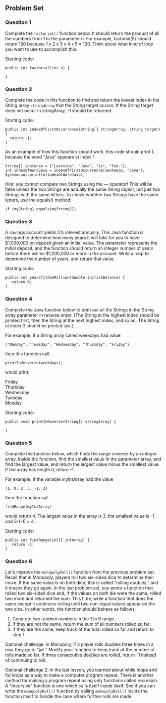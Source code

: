 ## Problem Set

### Question 1

Complete the ```factorial()``` function below. It should return the product of all the numbers
from 1 to the parameter n. For example, factorial(5) should return 120 because 1 x 2 x
3 x 4 x 5 = 120. Think about what kind of loop you want to use to accomplish this.

Starting code:

```
public int factorial(int n) {

}
```

### Question 2

Complete the code in this function to find and return the lowest index in the String array ```stringArray``` that the String target occurs. If the String target does not occur in
stringArray, -1 should be returned.

Starting code:

```
public int indexOfFirstOccurrence(String[] stringArray, String target) { 
  return -1;
}
```

As an example of how this function should work, this code should print 1, because the word
"Java" appears at index 1.

```
String[] sentence = {"Learning", "Java", "is", "fun."};
int indexOfWordJava = indexOfFirstOccurrence(sentence, "Java");
System.out.println(indexOfWordJava);
```

Hint: you cannot compare two Strings using the ```==``` operator! This will be false unless
the two Strings are actually the same String object, not just two Strings with the same
letters. To check whether two Strings have the same letters, use the equals() method:

```
if (myString1.equals(myString2)).
```

### Question 3

A savings account yields 5% interest annually. This Java function is designed to determine
how many years it will take for you to have $1,000,000 on deposit given an initial value. The
parameter represents the initial deposit, and the function should return an integer number
of years before there will be $1,000,000 or more in the account. Write a loop to determine
the number of years, and return that value.

Starting code:

```
public int yearsTilOneMillion(double initialBalance) {
   return 0;
}
```

### Question 4

Complete the Java function below to print out all the Strings in the String array parameter
in reverse order. (The String at the highest index should be printed first, then the String at the next highest index, and so on. The String at index 0 should be printed last.)

For example, if a String array called weekdays had value

```
{"Monday", "Tuesday", "Wednesday", "Thursday", "Friday"}
```

then this function call:

```
printInVerverse(weekdays);
```

would print:

Friday<br>
Thursday<br>
Wednesday<br>
Tuesday<br>
Monday

Starting code:

```
public void printInReverse(String[] stringArray) {

}
```

### Question 5

Complete the function below, which finds the range covered by an integer array. Inside
the function, find the smallest value in the parameter array, and find the largest value, and
return the largest value minus the smallest value. If the array has length 0, return -1.

For example, if the variable myIntArray had the value

```
{1, 0, 2, 3, -1, 2}
```

then the function call

```
findRange(myIntArray)
```

would return 4. The largest value in the array is 3, the smallest value is -1, and 3-(-1) = 4.

Starting code:

```
public int findRange(int[] intArray) {
   return -1;
}
```

### Question 6

Let's improve the ```monopolyRoll()``` function from the previous problem set. Recall that in
Monopoly, players roll two six-sided dice to determine their move. If the same value is on
both dice, this is called "rolling doubles," and it means they go again. In the last problem
set, you wrote a function that rolled two six-sided dice and, if the values on both die were the same, rolled two more and returned the sum. This time, write a function that does the
same except it continues rolling until two non-equal values appear on the two dice. In other words, the function should behave as follows:

1. Generate two random numbers in the 1 to 6 range.
2. If they are not the same, return the sum of all numbers rolled so far.
3. If they are the same, keep track of the total rolled so far and return to step 1.

Optional challenge: in Monopoly, if a player rolls doubles three times in a row, they go
to "jail." Modify your function to keep track of the number of rolls made so far. If three
consecutive doubles are rolled, return -1 instead of continuing to roll.

Optional challenge 2: in the last lesson, you learned about while loops and for loops as a
way to make a computer program repeat. There is another method for making a program
repeat using only functions called recursion. A "recursive" function is one which calls itself
inside itself. See if you can write the ```monopolyRoll()``` function by calling ```monopolyRoll()``` inside the function itself to handle the case where further rolls are made.
